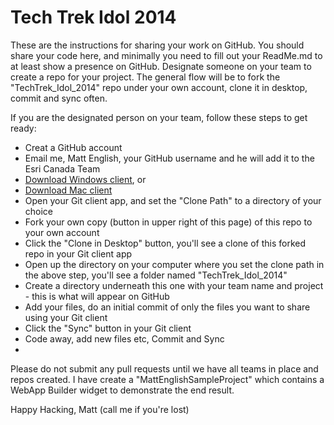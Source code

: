 Tech Trek Idol 2014
==================

These are the instructions for sharing your work on GitHub. You should share your code here, and minimally you need to fill out your ReadMe.md to at least show a presence on GitHub.  Designate someone on your team to create a repo for your project. The general flow will be to fork the "TechTrek_Idol_2014" repo under your own account, clone it in desktop, commit and sync often.  

If you are the designated person on your team, follow these steps to get ready:

* Creat a GitHub account
* Email me, Matt English, your GitHub username and he will add it to the Esri Canada Team
* [Download Windows client](https://windows.github.com), or 
* [Download Mac client](https://mac.github.com)
* Open your Git client app, and set the "Clone Path" to a directory of your choice
* Fork your own copy (button in upper right of this page) of this repo to your own account
* Click the "Clone in Desktop" button, you'll see a clone of this forked repo in your Git client app
* Open up the directory on your computer where you set the clone path in the above step, you'll see a folder named "TechTrek_Idol_2014"
* Create a directory underneath this one with your team name and project - this is what will appear on GitHub
* Add your files, do an initial commit of only the files you want to share using your Git client
* Click the "Sync" button in your Git client
* Code away, add new files etc, Commit and Sync
* 

Please do not submit any pull requests until we have all teams in place and repos created. I have create a "MattEnglishSampleProject" which contains a WebApp Builder widget to demonstrate the end result. 


Happy Hacking, Matt (call me if you're lost)

